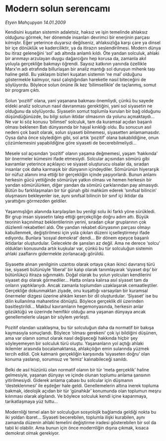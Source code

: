 # Modern solun serencamı

*Etyen Mahçupyan 14.01.2009*

<div class="taraf_structure_2col_1zq">
<div class="margen_n">



 <p>Kendisini kuşatan sistemin adaletsiz, haksız ve işin temelinde ahlaksız olduğunu görmek, her dönemde insanları devrimci bir enerjinin parçası kılmıştır. Eğer yeterince duyarsız değilseniz, ahlaksızlığa karşı çare ya dinsel bir içe dönüklük ve kaderciliktir, ya da itirazın seslendirilmesi. Modern dünya bu itiraz geleneğini ‘sol’ adı altında anlamlı kıldı. Öte yandan solculuk, ahlaki bir arınmayı arzulayan duygu dağarcığını hep korusa da, zamanla akıl yoluyla gerçekliğe bakmayı öğrendi. Sayısız katkının yanında özellikle Marx’ın adı etrafında billurlaşan bir analiz mantığı sol duruşun mihenk taşı haline geldi. Bu yaklaşım bizleri kuşatan sistemin ‘ne mal’ olduğunu göstermekle kalmıyor, nasıl çalıştığından hareketle nasıl biteceğini de söylüyordu. Böylece solun önüne ilk kez ‘bilimsellikle’ de taçlanmış, somut bir program çıktı. <br/><br/>Solun ‘pozitif’ olana, yani yaşanana bakması önemliydi, çünkü bu sayede eldeki analiz solcunun nasıl davranması gerektiğini, yani sol siyasetin ne olduğunu da söylüyordu. Siyasetin somut toplumla kurulan bir bağ olduğunu düşündüğünüzde, bu bilgi solun iktidar olmasının da yolunu açmaktaydı... Ne var ki söz konusu ‘bilimsel’ solculuk, tam da kuramsal açıdan başarılı olması beklenen Batı dünyasında bir hayal kırıklığı oldu. Bu sonucun asıl nedeni çok basit olarak, solun siyaseti bilmemesi, siyasetten anlamamasıdır. Oysa daha önce söylediğim gibi, sol artık ‘pozitif’ olana bakabildiğine, onun çözümlemesini yapabildiğine göre siyaseti de becerebilmeliydi... <br/><br/>Mesele sol açısından ‘pozitif’ olanın yaşama değmemesi, yaşam ‘hakkında’ bir önermeler kümesini ifade etmesiydi. Solcular açısından sömürü gibi kavramlar yeterince açıklayıcı ve siyaset oluşturucu olsalar da, sıradan insanlar çok daha karmaşık bir dünyanın içindeydiler. Sömürünün hiyerarşik bir nüfuz alanını ima ettiği bir gerçekliğin içinde yaşıyorlardı. Bunun anlamı herkesin gücü yettiğinde sömürüye yatkın olması ve hemen herkesin bir yandan sömürülürken, diğer yandan da sömürü çarklarından pay almasıydı. Bütün bu farklılaşmaları bir tür günah gibi mahkûm ederek ‘sınıfsal bilincin’ oluşmasını bekleyenler ise, aynı sınıfsal bilincin bir sınıf içi iktidar da yarattığını görmezden geldiler. <br/><br/>Yaşanmışlığın alanında karşılaşılan bu yenilgi solu iki farklı yöne sürükledi. Bir grup insan siyasetin talep ettiği gerçekçiliğe doğru adım attı. Büyük teorinin kaçınılmaz beklentilerinin yerini, sıradan çıkar gruplarının çok düzlemli rekabetleri aldı. Öte yandan rekabet dünyasının parçası olmayı kabullenmek, değiştirilmesi için yola çıkılan düzeni içselleştirmeyi ifade ediyordu. Bunlara ‘sosyal demokrat’ dendi... Bir dönem epeyce başarılı iktidarlar oluşturdular. Gelecekte de şansları az değil. Ama ne derece ‘solcu’ oldukları konusunda artık kuşkular var, çünkü bu tür solculuğun sistemin ahlaki zaaflarını gidermekte zorlanacağı görüldü. <br/><br/>Siyasette alınan yenilginin uzantısı olarak ortaya çıkan ikinci davranış türü ise, siyaseti bütünüyle ‘liberal’ bir kalıp olarak tanımlayarak ‘siyaset dışı’ bir bütünlükçü itiraza sığınmaktı. Doğal olarak bu yolun yolcuları kendilerini siyaset dışı olarak görmediler... Hatta onlara kalırsa asıl siyaset tam da onların yaptıklarıydı. Ancak zamanla toplumdan uzaklaşarak cemaatleştiler. Gerçekliğe dokunmaktan ziyade, onu kuşattığı varsayılan bir kuramsal önermeler dizgesi üzerine ahkâm kesen bir dil oluşturdular. ‘Siyaset’ ise bu dilin kullanılma maharetine dönüştü. Böylece gerçeklik dil üzerinden basitleştirildi... Makbul kavramların hegemonyasında, herkesin anlar gözüktüğü ve üzerinde hemfikir olduğu ama yaşanan dünyaya ancak genellemelerle ulaşan bir söylem yerleşti. <br/><br/>Pozitif olandan uzaklaşma, bu tür solculuğun daha da normatif bir bakışa kaymasıyla sonuçlandı. Böylece ‘olması gerekeni’ çok iyi bildiğini düşünen, ama var olanın somut olarak nasıl değişeceği hakkında hiçbir şey söyleyemeyen bir solculuk türü oluştu. Yaşananların yol açtığı ahlaki ikilemler arasında bocalamaktansa, ahlakçılığın emin sularında yüzmek tercih edildi. Çok katmanlı gerçekliğin karşısında ‘siyaseten doğru’ olan konuma yaslanıp, sorumsuz ve ‘temiz’ kalınabileceği sanıldı. <br/><br/>Belki de asıl hüzünlü olan normatif olanın bir tür ‘meta gerçeklik’ haline gelmesiyle, yaşanan dünyayı ve içinde olunan toplumu anlama şansının yitirilmesiydi. Giderek anlama çabası bu solcular için düşmanın ‘desteklenmesi’ ile eşdeğer hale geldi. Genellemelerin altına inerek topluma bakmak, ideolojik açıdan bir tür ‘günahkâr’ konumunda olan toplumun meşru kılınması olarak algılandı. Ve böylece solculuk kendi içine kapanmaya, tarikatlaşmaya yüz tuttu... <br/><br/>Modernliği temel alan bir solculuğun sosyolojik bağlamda geldiği nokta bu iki yoldan ibaret... Siyaseti becerebilen, toplumla ilişki kurabilen, aynı zamanda düzenin ahlaki temelini değiştirme iradesi gösterebilen bir sol da tabii ki olabilir. Ama bunun için önce modernliğin dışına çıkmak, kısaca demokrat olmak gerekiyor.</p>

<br/>


<div id="taraf_not">
</div>

</div>


</div>
